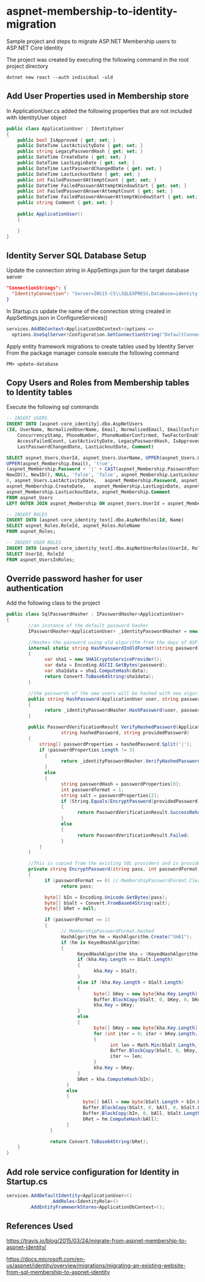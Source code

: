 # aspnet-membership-to-identity-migration
Sample project and steps to migrate ASP.NET Membership users to ASP.NET Core Identity

The project was created by executing the following command in the root project directory

  `dotnet new react --auth individual -uld`
  
## Add User Properties used in Membership store  
In ApplicationUser.cs added the following properties that are not included with IdentityUser object

```c#
public class ApplicationUser : IdentityUser
{
    public bool IsApproved { get; set; }
    public DateTime LastActivityDate { get; set; }
    public string LegacyPasswordHash { get; set; }
    public DateTime CreateDate { get; set; }
    public DateTime LastLoginDate { get; set; }
    public DateTime LastPasswordChangedDate { get; set; }
    public DateTime LastLockoutDate { get; set; }
    public int FailedPasswordAttemptCount { get; set; }
    public DateTime FailedPasswordAttemptWindowStart { get; set; }
    public int FailedPasswordAnswerAttemptCount { get; set; }
    public DateTime FailedPasswordAnswerAttemptWindowStart { get; set; }
    public string Comment { get; set; }
		
    public ApplicationUser()
    {

    }
}
```

## Identity Server SQL Database Setup
Update the connection string in AppSettings.json for the target database server
```json
"ConnectionStrings": {
  "IdentityConnection": "Server=INS15-CS\\SQLEXPRESS;Database=identity-users;Trusted_Connection=True;MultipleActiveResultSets=true"
}
```

In Startup.cs update the name of the connection string created in AppSettings.json in ConfigureServices()

```c#
services.AddDbContext<ApplicationDbContext>(options =>
  options.UseSqlServer(Configuration.GetConnectionString("DefaultConnection")));
```

Apply entity framework migrations to create tables used by Identity Server
From the package manager console execute the following command

`PM> update-database`

## Copy Users and Roles from Membership tables to Identity tables
Execute the following sql commands

```sql
-- INSERT USERS
INSERT INTO [aspnet-core_identity].dbo.AspNetUsers
(Id, UserName, NormalizedUserName, Email, NormalizedEmail, EmailConfirmed, PasswordHash, SecurityStamp, 
	ConcurrencyStamp, PhoneNumber, PhoneNumberConfirmed, TwoFactorEnabled, LockoutEnd, LockoutEnabled, 
	AccessFailedCount, LastActivityDate, LegacyPasswordHash, IsApproved, CreateDate, LastLoginDate, 
	LastPasswordChangedDate, LastLockoutDate, Comment)

SELECT aspnet_Users.UserId, aspnet_Users.UserName, UPPER(aspnet_Users.UserName), aspnet_Membership.Email, 
UPPER(aspnet_Membership.Email), 'true',	
(aspnet_Membership.Password + '|' + CAST(aspnet_Membership.PasswordFormat as varchar) + '|' + aspnet_Membership.PasswordSalt),	
NewID(), NewID(), NULL, 'false', 'false', aspnet_Membership.LastLockoutDate, aspnet_Membership.IsLockedOut,
0, aspnet_Users.LastActivityDate,	aspnet_Membership.Password, aspnet_Membership.IsApproved,
aspnet_Membership.CreateDate,	aspnet_Membership.LastLoginDate, aspnet_Membership.LastPasswordChangedDate,
aspnet_Membership.LastLockoutDate, aspnet_Membership.Comment
FROM aspnet_Users
LEFT OUTER JOIN aspnet_Membership ON aspnet_Users.UserId = aspnet_Membership.UserId

-- INSERT ROLES
INSERT INTO [aspnet-core_identity_test].dbo.AspNetRoles(Id, Name)
SELECT aspnet_Roles.RoleId, aspnet_Roles.RoleName
FROM aspnet_Roles;

-- INSERT USER ROLES
INSERT INTO [aspnet-core_identity_test].dbo.AspNetUserRoles(UserId, RoleId)
SELECT UserId, RoleId
FROM aspnet_UsersInRoles;
```

## Override password hasher for user authentication
Add the following class to the project

```c#
public class SqlPasswordHasher : IPasswordHasher<ApplicationUser>
{
		//an instance of the default password hasher
		IPasswordHasher<ApplicationUser> _identityPasswordHasher = new PasswordHasher<ApplicationUser>();

		//Hashes the password using old algorithm from the days of ASP.NET Membership
		internal static string HashPasswordInOldFormat(string password)
		{
			  var sha1 = new SHA1CryptoServiceProvider();
			  var data = Encoding.ASCII.GetBytes(password);
			  var sha1data = sha1.ComputeHash(data);
			  return Convert.ToBase64String(sha1data);
		}

		//the passwords of the new users will be hashed with new algorithm
		public string HashPassword(ApplicationUser user, string password)
		{
			  return _identityPasswordHasher.HashPassword(user, password);
		}

		public PasswordVerificationResult VerifyHashedPassword(ApplicationUser user,
					string hashedPassword, string providedPassword)
		{
		    string[] passwordProperties = hashedPassword.Split('|');
		    if (passwordProperties.Length != 3)
			  {
				    return _identityPasswordHasher.VerifyHashedPassword(user, hashedPassword, providedPassword);
			  }
			  else
			  {
				    string passwordHash = passwordProperties[0];
				    int passwordformat = 1;
				    string salt = passwordProperties[2];
				    if (String.Equals(EncryptPassword(providedPassword, passwordformat, salt), passwordHash, StringComparison.CurrentCultureIgnoreCase))
				    {
					      return PasswordVerificationResult.SuccessRehashNeeded;
				    }
				    else
				    {
					      return PasswordVerificationResult.Failed;
				    }
		    }
		}

		//This is copied from the existing SQL providers and is provided only for back-compat.
		private string EncryptPassword(string pass, int passwordFormat, string salt)
		{
			  if (passwordFormat == 0) // MembershipPasswordFormat.Clear
				    return pass;

			  byte[] bIn = Encoding.Unicode.GetBytes(pass);
			  byte[] bSalt = Convert.FromBase64String(salt);
			  byte[] bRet = null;

			  if (passwordFormat == 1)
			  { 
				    // MembershipPasswordFormat.Hashed 
				    HashAlgorithm hm = HashAlgorithm.Create("SHA1");
				    if (hm is KeyedHashAlgorithm)
				    {
					      KeyedHashAlgorithm kha = (KeyedHashAlgorithm)hm;
					      if (kha.Key.Length == bSalt.Length)
					      {
						        kha.Key = bSalt;
					      }
					      else if (kha.Key.Length < bSalt.Length)
					      {
						        byte[] bKey = new byte[kha.Key.Length];
						        Buffer.BlockCopy(bSalt, 0, bKey, 0, bKey.Length);
						        kha.Key = bKey;
					      }
					      else
					      {
						        byte[] bKey = new byte[kha.Key.Length];
						        for (int iter = 0; iter < bKey.Length;)
						        {
							          int len = Math.Min(bSalt.Length, bKey.Length - iter);
							          Buffer.BlockCopy(bSalt, 0, bKey, iter, len);
							          iter += len;
						        }
						        kha.Key = bKey;
					      }
					      bRet = kha.ComputeHash(bIn);
				      }
				      else
				      {
					        byte[] bAll = new byte[bSalt.Length + bIn.Length];
					        Buffer.BlockCopy(bSalt, 0, bAll, 0, bSalt.Length);
					        Buffer.BlockCopy(bIn, 0, bAll, bSalt.Length, bIn.Length);
					        bRet = hm.ComputeHash(bAll);
				      }
			    }

			    return Convert.ToBase64String(bRet);
    }
}
```

## Add role service configuration for Identity in Startup.cs

```c#
services.AddDefaultIdentity<ApplicationUser>()
				.AddRoles<IdentityRole>()
        .AddEntityFrameworkStores<ApplicationDbContext>();
```

## References Used
https://travis.io/blog/2015/03/24/migrate-from-aspnet-membership-to-aspnet-identity/

https://docs.microsoft.com/en-us/aspnet/identity/overview/migrations/migrating-an-existing-website-from-sql-membership-to-aspnet-identity



